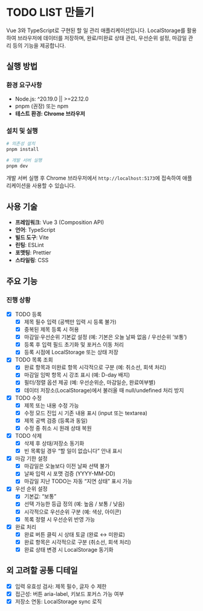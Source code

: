 # TODO LIST 만들기

Vue 3와 TypeScript로 구현된 할 일 관리 애플리케이션입니다. LocalStorage를 활용하여 브라우저에 데이터를 저장하며, 완료/미완료 상태 관리, 우선순위 설정, 마감일 관리 등의 기능을 제공합니다.

## 실행 방법

### 환경 요구사항

- Node.js: ^20.19.0 || >=22.12.0
- pnpm (권장) 또는 npm
- **테스트 환경: Chrome 브라우저**

### 설치 및 실행

```bash
# 의존성 설치
pnpm install

# 개발 서버 실행
pnpm dev
```

개발 서버 실행 후 Chrome 브라우저에서 `http://localhost:5173`에 접속하여 애플리케이션을 사용할 수 있습니다.

## 사용 기술

- **프레임워크**: Vue 3 (Composition API)
- **언어**: TypeScript
- **빌드 도구**: Vite
- **린팅**: ESLint
- **포맷팅**: Prettier
- **스타일링**: CSS

## 주요 기능

### 진행 상황

- [x] TODO 등록
  - [x] 제목 필수 입력 (공백만 입력 시 등록 불가)
  - [x] 중복된 제목 등록 시 허용
  - [x] 마감일·우선순위 기본값 설정 (예: 기본은 오늘 날짜 없음 / 우선순위 ‘보통’)
  - [x] 등록 후 입력 필드 초기화 및 포커스 이동 처리
  - [x] 등록 시점에 LocalStorage 또는 상태 저장
- [x] TODO 목록 조회
  - [x] 완료 항목과 미완료 항목 시각적으로 구분 (예: 취소선, 회색 처리)
  - [x] 마감일 임박 항목 시 강조 표시 (예: D-day 배지)
  - [x] 필터/정렬 옵션 제공 (예: 우선순위순, 마감일순, 완료여부별)
  - [x] 데이터 저장소(LocalStorage)에서 불러올 때 null/undefined 처리 방지
- [x] TODO 수정
  - [x] 제목 또는 내용 수정 가능
  - [x] 수정 모드 진입 시 기존 내용 표시 (input 또는 textarea)
  - [x] 제목 공백 검증 (등록과 동일)
  - [x] 수정 중 취소 시 원래 상태 복원
- [x] TODO 삭제
  - [x] 삭제 후 상태/저장소 동기화
  - [x] 빈 목록일 경우 “할 일이 없습니다” 안내 표시
- [x] 마감 기한 설정
  - [x] 마감일은 오늘보다 이전 날짜 선택 불가
  - [x] 날짜 입력 시 포맷 검증 (YYYY-MM-DD)
  - [x] 마감일 지난 TODO는 자동 “지연 상태” 표시 가능
- [x] 우선 순위 설정
  - [x] 기본값: “보통”
  - [x] 선택 가능한 등급 정의 (예: 높음 / 보통 / 낮음)
  - [x] 시각적으로 우선순위 구분 (예: 색상, 아이콘)
  - [x] 목록 정렬 시 우선순위 반영 가능
- [x] 완료 처리
  - [x] 완료 버튼 클릭 시 상태 토글 (완료 ↔ 미완료)
  - [x] 완료 항목은 시각적으로 구분 (취소선, 회색 처리)
  - [x] 완료 상태 변경 시 LocalStorage 동기화

## 외 고려할 공통 디테일

- [x] 입력 유효성 검사: 제목 필수, 글자 수 제한
- [x] 접근성: 버튼 aria-label, 키보드 포커스 가능 여부
- [x] 저장소 연동: LocalStorage sync 로직
